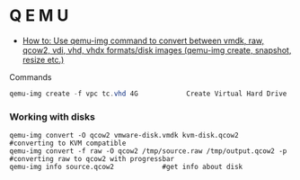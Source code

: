 # Q E M U

- [How to: Use qemu-img command to convert between vmdk, raw, qcow2, vdi, vhd, vhdx formats/disk images (qemu-img create, snapshot, resize etc.)](https://dannyda.com/2020/06/25/how-to-use-qemu-img-command-to-convert-between-vmdk-raw-qcow2-vdi-vhd-vhdx-formats-disk-images-qemu-img-create-snapshot-resize-etc/)

Commands
````powershell
qemu-img create -f vpc tc.vhd 4G            Create Virtual Hard Drive

````

### Working with disks
````
qemu-img convert -O qcow2 vmware-disk.vmdk kvm-disk.qcow2                 #converting to KVM compatible
qemu-img convert -f raw -O qcow2 /tmp/source.raw /tmp/output.qcow2 -p     #converting raw to qcow2 with progressbar
qemu-img info source.qcow2            #get info about disk
````
